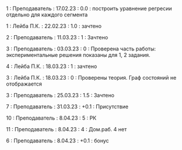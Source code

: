1 : Преподаватель : 17.02.23 : 0.0 : построить уравнение регресии отдельно для каждого сегмента

1 : Лейба П.К. : 22.02.23 : 1.0 : зачтено

2 : Преподаватель : 11.03.23 : 1 : Зачтено

3 : Преподаватель : 03.03.23 : 0 : Проверена часть работы: экспериментальные решения показаны для 1, 2 задания.

4 : Лейба П.К. : 18.03.23 : 1 : зачтено

3 : Лейба П.К. : 18.03.23 : 0 : Проверены теория. Граф состояний не отображается

3 : Преподаватель : 25.03.23 : 1.5 : Зачтено

7 : Преподаватель : 31.03.23 : +0.1 : Присутствие

10 : Преподаватель : 8.04.23 : 5 : РК

11 : Преподаватель : 8.04.23 : 4 : Дом.раб. 4 нет

6 : Преподаватель : 8.04.23 : +0.1 : бонус
